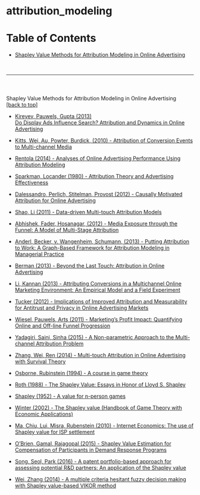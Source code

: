 # attribution_modeling

# <a id="table-of-contents">Table of Contents

* [Shapley Value Methods for Attribution Modeling in Online Advertising](#shapley-value-methods-for-attribution-modeling-in-online-advertising)
  
  
<br>
<hr>
<br>


### 
<a id="#shapley-value-methods-for-attribution-modeling-in-online-advertising">Shapley Value Methods for Attribution Modeling in Online Advertising</a>
<br>
[[back to top]](#table-of-contents)

* [Kireyev, Pauwels, Gupta (2013)<br>Do Display Ads Influence Search? Attribution and Dynamics in Online Advertising]()
* [Kitts, Wei, Au, Powter, Burdick, (2010) - Attribution of Conversion Events to Multi-channel Media]()
* [Rentola (2014) - Analyses of Online Advertising Performance Using Attribution Modeling]()
* [Sparkman, Locander (1980) - Attribution Theory and Advertising Effectiveness]()  

* [Dalessandro, Perlich, Stitelman, Provost (2012) - Causally Motivated Attribution for Online Advertising]()
* [Shao, Li (2011) - Data-driven Multi-touch Attribution Models]()
  
* [Abhishek, Fader, Hosanagar, (2012) - Media Exposure through the Funnel: A Model of Multi-Stage Attribution]()
* [Anderl, Becker, v. Wangenheim, Schumann, (2013) - Putting Attribution to Work: A Graph-Based Framework for Attribution Modeling in Managerial Practice]()
* [Berman (2013) - Beyond the Last Touch: Attribution in Online Advertising]()
* [Li, Kannan (2013) - Attributing Conversions in a Multichannel Online Marketing Environment: An Empirical Model and a Field Experiment]()
* [Tucker (2012) - Implications of Improved Attribution and Measurability for Antitrust and Privacy in Online Advertising Markets]()
* [Wiesel, Pauwels, Arts (2011) - Marketing’s Profit Impact: Quantifying Online and Off-line Funnel Progression]()
* [Yadagiri, Saini, Sinha (2015) - A Non-parametric Approach to the Multi-channel Attribution Problem]()
* [Zhang, Wei, Ren (2014) - Multi-touch Attribution in Online Advertising with Survival Theory]()
* [Osborne, Rubinstein (1994) - A course in game theory]()
* [Roth (1988) - The Shapley Value: Essays in Honor of Lloyd S. Shapley]()
* [Shapley (1952) - A value for n-person games]()
* [Winter (2002) - The Shapley value (Handbook of Game Theory with Economic Applications)]()
  
* [Ma, Chiu, Lui, Misra, Rubenstein (2010) - Internet Economics: The use of Shapley value for ISP settlement]()
* [O’Brien, Gamal, Rajagopal (2015) - Shapley Value Estimation for Compensation of Participants in Demand Response Programs]()
* [Song, Seol, Park (2016) - A patent portfolio-based approach for assessing potential R&D partners: An application of the Shapley value]()
* [Wei, Zhang (2014) - A multiple criteria hesitant fuzzy decision making with Shapley value-based VIKOR method]()  

  
